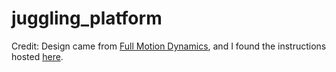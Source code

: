 # juggling_platform



Credit:
Design came from [Full Motion Dynamics][fmd], and I found the instructions hosted [here][instructions].

[fmd]:http://fullmotiondynamics.com/
[instructions]:http://www.x-sim.de/forum/viewtopic.php?f=38&t=913
